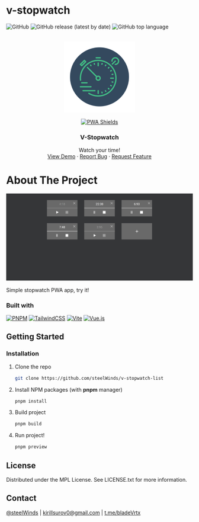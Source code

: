 # v-stopwatch

![GitHub](https://img.shields.io/github/license/steelWinds/v-stopwatch-list)
![GitHub release (latest by date)](https://img.shields.io/github/v/release/steelWinds/v-stopwatch-list)
![GitHub top language](https://img.shields.io/github/languages/top/steelWinds/v-stopwatch-list)



</br>
<div align="center">
  <a href="https://v-stopwatch-list.vercel.app/">
    <img src="public/192.png">
  </a>

  [![PWA Shields](https://www.pwa-shields.com/1.0.0/series/classic/white/gray.svg)](https://v-stopwatch-list.vercel.app/)

  <h3 align="center">V-Stopwatch</h3>

  <p align="center">
    Watch your time!
    <br />
    <a href="https://v-stopwatch-list.vercel.app/">View Demo</a>
    ·
    <a href="https://github.com/steelWinds/v-stopwatch-list/issues">Report Bug</a>
    ·
    <a href="https://github.com/steelWinds/v-stopwatch-list/issues">Request Feature</a>
  </p>
</div>

# About The Project

<div align="center">
  <a href="https://v-stopwatch-list.vercel.app/">
    <img src="public/screenshots/3.png">
  </a>
</div>

Simple stopwatch PWA app, try it!

### Built with
[![PNPM](https://img.shields.io/badge/pnpm-%234a4a4a.svg?style=for-the-badge&logo=pnpm&logoColor=f69220)](https://pnpm.io/)
[![TailwindCSS](https://img.shields.io/badge/tailwindcss-%2338B2AC.svg?style=for-the-badge&logo=tailwind-css&logoColor=white)](https://tailwindcss.com/)
[![Vite](https://img.shields.io/badge/vite-%23646CFF.svg?style=for-the-badge&logo=vite&logoColor=white)](https://vitejs.dev/)
[![Vue.js](https://img.shields.io/badge/vuejs-%2335495e.svg?style=for-the-badge&logo=vuedotjs&logoColor=%234FC08D)](https://vuejs.org/)

## Getting Started

### Installation
1. Clone the repo
   ```bash
   git clone https://github.com/steelWinds/v-stopwatch-list
   ```
2. Install NPM packages (with **pnpm** manager)
   ```bash
   pnpm install
   ```
3. Build project
   ```bash
   pnpm build
   ```
3. Run project!
   ```bash
   pnpm preview
   ```
## License

Distributed under the MPL License. See LICENSE.txt for more information.

## Contact

[@steelWinds](https://github.com/steelWinds) | kirillsurov0@gmail.com | [t.me/bladeVrtx](https://t.me/bladeVrtx)
